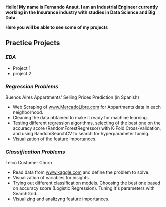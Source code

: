 **Hello! My name is Fernando Anaut. I am an Industrial Engineer currently working in the Insurance industry with studies in Data Science and Big Data.**

**Here you will be able to see some of my projects**


## Practice Projects

### ***EDA***
- Project 1
- project 2

### ***Regression Problems***

Buenos Aires Appartments' Selling Prices Prediction (in Spanish)
- Web Scraping of www.MercadoLibre.com for Appartments data in each neighborhood.
- Cleaning the data obtained to make it ready for machine learning.
- Testing different regression algorithms, selecting of the best one on the accuracy score (RandomForestRegressor) with K-Fold Cross-Validation, and using RandomSearchCV to search for hyperparameter tuning.
- Visualization of the feature importances.

### ***Classification Problems***

Telco Customer Churn
- Read data from www.kaggle.com and define the problem to solve.
- Visualization of variables for insights.
- Trying out different classification models. Choosing the best one based on accuracy score (Logistic Regression). Tuning it's parameters with SearchGrid.
- Visualizing and analizyng feature importances.
